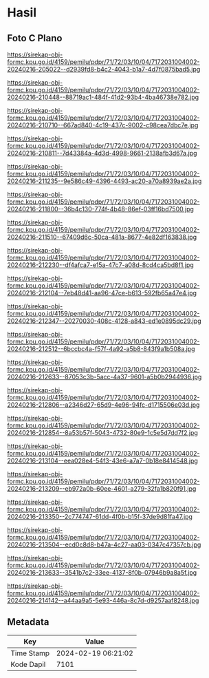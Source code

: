 # Hasil

## Foto C Plano

https://sirekap-obj-formc.kpu.go.id/4159/pemilu/pdpr/71/72/03/10/04/7172031004002-20240216-205022--d2939fd8-b4c2-4043-b1a7-4d7f0875bad5.jpg

https://sirekap-obj-formc.kpu.go.id/4159/pemilu/pdpr/71/72/03/10/04/7172031004002-20240216-210448--88719ac1-484f-41d2-93b4-4ba46738e782.jpg

https://sirekap-obj-formc.kpu.go.id/4159/pemilu/pdpr/71/72/03/10/04/7172031004002-20240216-210710--667ad840-4c19-437c-9002-c98cea7dbc7e.jpg

https://sirekap-obj-formc.kpu.go.id/4159/pemilu/pdpr/71/72/03/10/04/7172031004002-20240216-210811--7d43384a-4d3d-4998-9661-2138afb3d67a.jpg

https://sirekap-obj-formc.kpu.go.id/4159/pemilu/pdpr/71/72/03/10/04/7172031004002-20240216-211235--9e586c49-4396-4493-ac20-a70a8939ae2a.jpg

https://sirekap-obj-formc.kpu.go.id/4159/pemilu/pdpr/71/72/03/10/04/7172031004002-20240216-211800--36b4c130-774f-4b48-86ef-03ff16bd7500.jpg

https://sirekap-obj-formc.kpu.go.id/4159/pemilu/pdpr/71/72/03/10/04/7172031004002-20240216-211510--67409d6c-50ca-481a-8677-4e82df163838.jpg

https://sirekap-obj-formc.kpu.go.id/4159/pemilu/pdpr/71/72/03/10/04/7172031004002-20240216-212230--df4afca7-e15a-47c7-a08d-8cd4ca5bd8f1.jpg

https://sirekap-obj-formc.kpu.go.id/4159/pemilu/pdpr/71/72/03/10/04/7172031004002-20240216-212104--7eb48d41-aa96-47ce-b613-592fb65a47e4.jpg

https://sirekap-obj-formc.kpu.go.id/4159/pemilu/pdpr/71/72/03/10/04/7172031004002-20240216-212347--20270030-408c-4128-a843-ed1e0895dc29.jpg

https://sirekap-obj-formc.kpu.go.id/4159/pemilu/pdpr/71/72/03/10/04/7172031004002-20240216-212512--6bccbc4a-f57f-4a92-a5b8-843f9a1b508a.jpg

https://sirekap-obj-formc.kpu.go.id/4159/pemilu/pdpr/71/72/03/10/04/7172031004002-20240216-212633--87053c3b-5acc-4a37-9601-a5b0b2944936.jpg

https://sirekap-obj-formc.kpu.go.id/4159/pemilu/pdpr/71/72/03/10/04/7172031004002-20240216-212806--a2346d27-65d9-4e96-94fc-d1715506e03d.jpg

https://sirekap-obj-formc.kpu.go.id/4159/pemilu/pdpr/71/72/03/10/04/7172031004002-20240216-212854--8a53b57f-5043-4732-80e9-1c5e5d7dd7f2.jpg

https://sirekap-obj-formc.kpu.go.id/4159/pemilu/pdpr/71/72/03/10/04/7172031004002-20240216-213104--eea028e4-54f3-43e6-a7a7-0b18e8414548.jpg

https://sirekap-obj-formc.kpu.go.id/4159/pemilu/pdpr/71/72/03/10/04/7172031004002-20240216-213209--eb972a0b-60ee-4601-a279-32fa1b820f91.jpg

https://sirekap-obj-formc.kpu.go.id/4159/pemilu/pdpr/71/72/03/10/04/7172031004002-20240216-213350--2c774747-61dd-4f0b-b15f-37de9d81fa47.jpg

https://sirekap-obj-formc.kpu.go.id/4159/pemilu/pdpr/71/72/03/10/04/7172031004002-20240216-213504--ecd0c8d8-b47a-4c27-aa03-0347c47357cb.jpg

https://sirekap-obj-formc.kpu.go.id/4159/pemilu/pdpr/71/72/03/10/04/7172031004002-20240216-213633--3541b7c2-33ee-4137-8f0b-07946b9a8a5f.jpg

https://sirekap-obj-formc.kpu.go.id/4159/pemilu/pdpr/71/72/03/10/04/7172031004002-20240216-214142--a44aa9a5-5e93-446a-8c7d-d9257aaf8248.jpg


## Metadata

| Key        | Value               |
| ---------- | ------------------- |
| Time Stamp | 2024-02-19 06:21:02 |
| Kode Dapil | 7101                |



